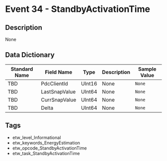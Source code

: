 # Event 34 - StandbyActivationTime

## Description
None

## Data Dictionary
|Standard Name|Field Name|Type|Description|Sample Value|
|---|---|---|---|---|
|TBD|PdcClientId|UInt16|None|`None`|
|TBD|LastSnapValue|UInt64|None|`None`|
|TBD|CurrSnapValue|UInt64|None|`None`|
|TBD|Delta|UInt64|None|`None`|

## Tags
* etw_level_Informational
* etw_keywords_EnergyEstimation
* etw_opcode_StandbyActivationTime
* etw_task_StandbyActivationTime